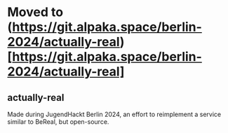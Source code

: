 # Moved to (https://git.alpaka.space/berlin-2024/actually-real)[https://git.alpaka.space/berlin-2024/actually-real]

## actually-real

Made during JugendHackt Berlin 2024, an effort to reimplement a service similar to BeReal, but open-source.
